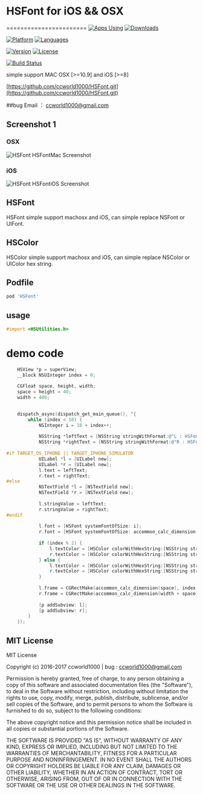
# HSFont for iOS && OSX
=======================
[![Apps Using](https://img.shields.io/cocoapods/at/HSFont.svg?label=Apps%20Using%20HSFont&colorB=28B9FE)](http://cocoapods.org/pods/HSFont) [![Downloads](https://img.shields.io/cocoapods/dt/HSFont.svg?label=Total%20Downloads&colorB=28B9FE)](http://cocoapods.org/pods/HSFont)

[![Platform](https://img.shields.io/badge/platforms-iOS%20%7C%20OSX-orange.svg)](https://github.com/ccworld1000/HSFont.git)
[![Languages](https://img.shields.io/badge/languages-ObjC-orange.svg)](http://AsyncDisplayKit.org)

[![Version](https://img.shields.io/cocoapods/v/HSFont.svg)](https://github.com/ccworld1000/HSFont.git)
[![License](https://img.shields.io/cocoapods/l/HSFont.svg)](https://github.com/ccworld1000/HSFont/blob/master/LICENSE)

[![Build Status](https://travis-ci.org/ccworld1000/HSFont.svg?branch=master)](https://travis-ci.org/ccworld1000/HSFont)

simple support MAC OSX [>=10.9] and iOS [>=8]

[https://github.com/ccworld1000/HSFont.git](https://github.com/ccworld1000/HSFont.git)

##bug 
Email ： <a href="mailto:ccworld1000@gmail.com">ccworld1000@gmail.com</a>

## Screenshot 1

### OSX
![HSFont HSFontMac Screenshot](https://github.com/ccworld1000/HSFont/blob/master/HSFontMac.gif?raw=true)

### iOS
![HSFont HSFontiOS Screenshot](https://github.com/ccworld1000/HSFont/blob/master/HSFontiOS.gif?raw=true)

## HSFont
HSFont simple support machosx and iOS, can simple replace NSFont or UIFont.

## HSColor
HSColor simple support machosx and iOS, can simple replace NSColor or UIColor hex string.

## Podfile

```ruby
pod 'HSFont'
```

## usage
```objective-c
#import <HSUtilities.h>
```
# demo code
```objective-c
    HSView *p = superView;
    __block NSUInteger index = 0;
    
    CGFloat space, height, width;
    space = height = 40;
    width = 400;
    

    dispatch_async(dispatch_get_main_queue(), ^{
        while (index < 10) {
            NSInteger i = 10 + index++;
            
            NSString *leftText = [NSString stringWithFormat:@"L : HSFont %ld",  i];
            NSString *rightText = [NSString stringWithFormat:@"R : HSFont %ld",  i];
            
#if TARGET_OS_IPHONE || TARGET_IPHONE_SIMULATOR
            UILabel *l = [UILabel new];
            UILabel *r = [UILabel new];
            l.text = leftText;
            r.text = rightText;
#else
            NSTextField *l = [NSTextField new];
            NSTextField *r = [NSTextField new];
            
            l.stringValue = leftText;
            r.stringValue = rightText;
#endif
            
            l.font = [HSFont systemFontOfSize: i];
            r.font = [HSFont systemFontOfSize: accommon_calc_dimension(i)];
            
            if (index % 2) {
                l.textColor = [HSColor colorWithHexString:[NSString stringWithFormat:@"%f%lx%lx", 255 / (index * 1.), index * 4, index * 8]];
                r.textColor = [HSColor colorWithHexString:[NSString stringWithFormat:@"%f%lx%lx", 255 / (index * 1.), index * 4, index * 8]];
            } else {
                l.textColor = [HSColor colorWithHexString:[NSString stringWithFormat:@"%lx%x%lx", index * 4, 255, index * 8]];
                r.textColor = [HSColor colorWithHexString:[NSString stringWithFormat:@"%lx%x%lx", index * 4, 255, index * 8]];
            }
            
            l.frame = CGRectMake(accommon_calc_dimension(space), index * height, accommon_calc_dimension(width), height);
            r.frame = CGRectMake(accommon_calc_dimension(width + space), index * height, accommon_calc_dimension(width), height);
            
            [p addSubview: l];
            [p addSubview: r];
        }
    });

```

## MIT License
MIT License

Copyright (c) 2016-2017 ccworld1000 | bug : <a href="mailto:ccworld1000@gmail.com">ccworld1000@gmail.com</a>

Permission is hereby granted, free of charge, to any person obtaining a copy
of this software and associated documentation files (the "Software"), to deal
in the Software without restriction, including without limitation the rights
to use, copy, modify, merge, publish, distribute, sublicense, and/or sell
copies of the Software, and to permit persons to whom the Software is
furnished to do so, subject to the following conditions:

The above copyright notice and this permission notice shall be included in all
copies or substantial portions of the Software.

THE SOFTWARE IS PROVIDED "AS IS", WITHOUT WARRANTY OF ANY KIND, EXPRESS OR
IMPLIED, INCLUDING BUT NOT LIMITED TO THE WARRANTIES OF MERCHANTABILITY,
FITNESS FOR A PARTICULAR PURPOSE AND NONINFRINGEMENT. IN NO EVENT SHALL THE
AUTHORS OR COPYRIGHT HOLDERS BE LIABLE FOR ANY CLAIM, DAMAGES OR OTHER
LIABILITY, WHETHER IN AN ACTION OF CONTRACT, TORT OR OTHERWISE, ARISING FROM,
OUT OF OR IN CONNECTION WITH THE SOFTWARE OR THE USE OR OTHER DEALINGS IN THE
SOFTWARE.

